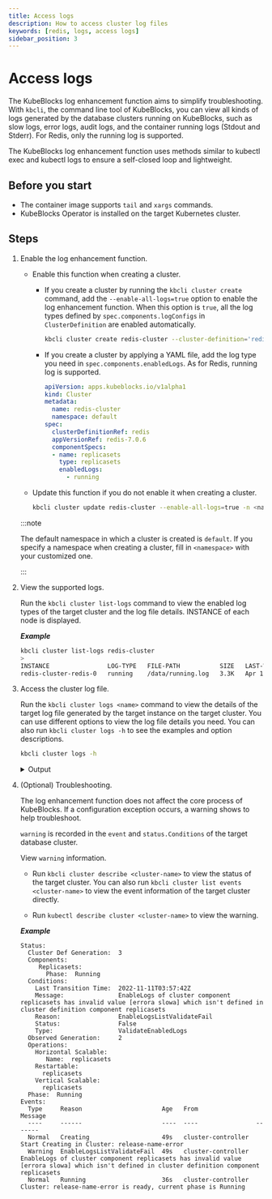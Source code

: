 ```yaml
---
title: Access logs
description: How to access cluster log files
keywords: [redis, logs, access logs]
sidebar_position: 3
---
```


# Access logs

The KubeBlocks log enhancement function aims to simplify troubleshooting. With `kbcli`, the command line tool of KubeBlocks, you can view all kinds of logs generated by the database clusters running on KubeBlocks, such as slow logs, error logs, audit logs, and the container running logs (Stdout and Stderr). For Redis, only the running log is supported.

The KubeBlocks log enhancement function uses methods similar to kubectl exec and kubectl logs to ensure a self-closed loop and lightweight.

## Before you start

- The container image supports `tail` and `xargs` commands.
- KubeBlocks Operator is installed on the target Kubernetes cluster.

## Steps

1. Enable the log enhancement function.


   * Enable this function when creating a cluster.

     * If you create a cluster by running the `kbcli cluster create` command, add the `--enable-all-logs=true` option to enable the log enhancement function. When this option is `true`, all the log types defined by `spec.components.logConfigs` in `ClusterDefinition` are enabled automatically.

       ```bash
       kbcli cluster create redis-cluster --cluster-definition='redis' --enable-all-logs=true 
       ```

     * If you create a cluster by applying a YAML file, add the log type you need in `spec.components.enabledLogs`. As for Redis, running log is supported.

        ```YAML
        apiVersion: apps.kubeblocks.io/v1alpha1
        kind: Cluster
        metadata:
          name: redis-cluster
          namespace: default
        spec:
          clusterDefinitionRef: redis
          appVersionRef: redis-7.0.6
          componentSpecs:
          - name: replicasets
            type: replicasets
            enabledLogs:
              - running
        ```

    * Update this function if you do not enable it when creating a cluster.
       
       ```bash
       kbcli cluster update redis-cluster --enable-all-logs=true -n <namespace>
       ```
    
    :::note

    The default namespace in which a cluster is created is `default`. If you specify a namespace when creating a cluster, fill in `<namespace>` with your customized one.

    :::

2. View the supported logs.

   Run the `kbcli cluster list-logs` command to view the enabled log types of the target cluster and the log file details. INSTANCE of each node is displayed.

   ***Example***

   ```bash
   kbcli cluster list-logs redis-cluster
   >
   INSTANCE                LOG-TYPE   FILE-PATH           SIZE   LAST-WRITTEN                     COMPONENT
   redis-cluster-redis-0   running    /data/running.log   3.3K   Apr 12, 2023 11:34 (UTC+00:00)   redis      
   ```

3. Access the cluster log file.

   Run the `kbcli cluster logs <name>` command to view the details of the target log file generated by the target instance on the target cluster. You can use different options to view the log file details you need.
   You can also run `kbcli cluster logs -h` to see the examples and option descriptions.

   ```bash
   kbcli cluster logs -h
   ```

   <details>

   <summary>Output</summary>

    Access cluster log file.

    Examples:
      # Return snapshot logs from cluster mycluster with default primary instance (stdout)
      kbcli cluster logs mycluster

      # Display only the most recent 20 lines from cluster mycluster with default primary instance (stdout)
      kbcli cluster logs mycluster --tail=20

      # Display stdout info of specific instance my-instance-0 (cluster name comes from annotation app.kubernetes.io/instance)
      kbcli cluster logs --instance my-instance-0

      # Return snapshot logs from cluster mycluster with specific instance my-instance-0 (stdout)
      kbcli cluster logs mycluster --instance my-instance-0

      # Return snapshot logs from cluster mycluster with specific instance my-instance-0 and specific container
      # my-container (stdout)
      kbcli cluster logs mycluster --instance my-instance-0 -c my-container

      # Return slow logs from cluster mycluster with default primary instance
      kbcli cluster logs mycluster --file-type=slow

      # Begin streaming the slow logs from cluster mycluster with default primary instance
      kbcli cluster logs -f mycluster --file-type=slow

      # Return the specific file logs from cluster mycluster with specific instance my-instance-0
      kbcli cluster logs mycluster --instance my-instance-0 --file-path=/var/log/yum.log

      # Return the specific file logs from cluster mycluster with specific instance my-instance-0 and specific
      # container my-container
      kbcli cluster logs mycluster --instance my-instance-0 -c my-container --file-path=/var/log/yum.log

   </details>

4. (Optional) Troubleshooting.

     The log enhancement function does not affect the core process of KubeBlocks. If a configuration exception occurs, a warning shows to help troubleshoot.

     `warning` is recorded in the `event` and `status.Conditions` of the target database cluster.

     View `warning` information.
     - Run `kbcli cluster describe <cluster-name>` to view the status of the target cluster. You can also run `kbcli cluster list events <cluster-name>` to view the event information of the target cluster directly.

     - Run `kubectl describe cluster <cluster-name>` to view the warning.
  
     ***Example***

     ```
     Status:
       Cluster Def Generation:  3
       Components:
          Replicasets:
            Phase:  Running
       Conditions:
         Last Transition Time:  2022-11-11T03:57:42Z
         Message:               EnableLogs of cluster component replicasets has invalid value [errora slowa] which isn't defined in cluster definition component replicasets
         Reason:                EnableLogsListValidateFail
         Status:                False
         Type:                  ValidateEnabledLogs
       Observed Generation:     2
       Operations:
         Horizontal Scalable:
            Name:  replicasets
         Restartable:
           replicasets
         Vertical Scalable:
           replicasets
       Phase:  Running
     Events:
       Type     Reason                      Age   From                Message
       ----     ------                      ----  ----                -------
       Normal   Creating                    49s   cluster-controller  Start Creating in Cluster: release-name-error
       Warning  EnableLogsListValidateFail  49s   cluster-controller  EnableLogs of cluster component replicasets has invalid value [errora slowa] which isn't defined in cluster definition component replicasets
       Normal   Running                     36s   cluster-controller  Cluster: release-name-error is ready, current phase is Running
     ```

